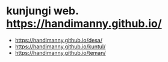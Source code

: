 # kunjungi web. https://handimanny.github.io/

* https://handimanny.github.io/desa/
* https://handimanny.github.io/kuntul/
* https://handimanny.github.io/teman/
